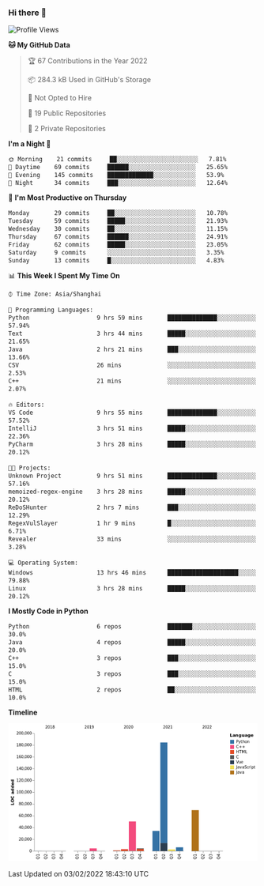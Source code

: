 ### Hi there 👋

<!--START_SECTION:waka-->
![Profile Views](http://img.shields.io/badge/Profile%20Views-0-blue)

**🐱 My GitHub Data** 

> 🏆 67 Contributions in the Year 2022
 > 
> 📦 284.3 kB Used in GitHub's Storage 
 > 
> 🚫 Not Opted to Hire
 > 
> 📜 19 Public Repositories 
 > 
> 🔑 2 Private Repositories  
 > 
**I'm a Night 🦉** 

```text
🌞 Morning    21 commits     ██░░░░░░░░░░░░░░░░░░░░░░░   7.81% 
🌆 Daytime    69 commits     ██████░░░░░░░░░░░░░░░░░░░   25.65% 
🌃 Evening    145 commits    █████████████░░░░░░░░░░░░   53.9% 
🌙 Night      34 commits     ███░░░░░░░░░░░░░░░░░░░░░░   12.64%

```
📅 **I'm Most Productive on Thursday** 

```text
Monday       29 commits     ██░░░░░░░░░░░░░░░░░░░░░░░   10.78% 
Tuesday      59 commits     █████░░░░░░░░░░░░░░░░░░░░   21.93% 
Wednesday    30 commits     ██░░░░░░░░░░░░░░░░░░░░░░░   11.15% 
Thursday     67 commits     ██████░░░░░░░░░░░░░░░░░░░   24.91% 
Friday       62 commits     █████░░░░░░░░░░░░░░░░░░░░   23.05% 
Saturday     9 commits      ░░░░░░░░░░░░░░░░░░░░░░░░░   3.35% 
Sunday       13 commits     █░░░░░░░░░░░░░░░░░░░░░░░░   4.83%

```


📊 **This Week I Spent My Time On** 

```text
⌚︎ Time Zone: Asia/Shanghai

💬 Programming Languages: 
Python                   9 hrs 59 mins       ██████████████░░░░░░░░░░░   57.94% 
Text                     3 hrs 44 mins       █████░░░░░░░░░░░░░░░░░░░░   21.65% 
Java                     2 hrs 21 mins       ███░░░░░░░░░░░░░░░░░░░░░░   13.66% 
CSV                      26 mins             ░░░░░░░░░░░░░░░░░░░░░░░░░   2.53% 
C++                      21 mins             ░░░░░░░░░░░░░░░░░░░░░░░░░   2.07%

🔥 Editors: 
VS Code                  9 hrs 55 mins       ██████████████░░░░░░░░░░░   57.52% 
IntelliJ                 3 hrs 51 mins       █████░░░░░░░░░░░░░░░░░░░░   22.36% 
PyCharm                  3 hrs 28 mins       █████░░░░░░░░░░░░░░░░░░░░   20.12%

🐱‍💻 Projects: 
Unknown Project          9 hrs 51 mins       ██████████████░░░░░░░░░░░   57.16% 
memoized-regex-engine    3 hrs 28 mins       █████░░░░░░░░░░░░░░░░░░░░   20.12% 
ReDoSHunter              2 hrs 7 mins        ███░░░░░░░░░░░░░░░░░░░░░░   12.29% 
RegexVulSlayer           1 hr 9 mins         █░░░░░░░░░░░░░░░░░░░░░░░░   6.71% 
Revealer                 33 mins             ░░░░░░░░░░░░░░░░░░░░░░░░░   3.28%

💻 Operating System: 
Windows                  13 hrs 46 mins      ████████████████████░░░░░   79.88% 
Linux                    3 hrs 28 mins       █████░░░░░░░░░░░░░░░░░░░░   20.12%

```

**I Mostly Code in Python** 

```text
Python                   6 repos             ███████░░░░░░░░░░░░░░░░░░   30.0% 
Java                     4 repos             █████░░░░░░░░░░░░░░░░░░░░   20.0% 
C++                      3 repos             ███░░░░░░░░░░░░░░░░░░░░░░   15.0% 
C                        3 repos             ███░░░░░░░░░░░░░░░░░░░░░░   15.0% 
HTML                     2 repos             ██░░░░░░░░░░░░░░░░░░░░░░░   10.0%

```


**Timeline**

![Chart not found](https://raw.githubusercontent.com/SuperMaxine/SuperMaxine/main/charts/bar_graph.png) 


 Last Updated on 03/02/2022 18:43:10 UTC
<!--END_SECTION:waka-->

<!--
**SuperMaxine/SuperMaxine** is a ✨ _special_ ✨ repository because its `README.md` (this file) appears on your GitHub profile.

Here are some ideas to get you started:

- 🔭 I’m currently working on ...
- 🌱 I’m currently learning ...
- 👯 I’m looking to collaborate on ...
- 🤔 I’m looking for help with ...
- 💬 Ask me about ...
- 📫 How to reach me: ...
- 😄 Pronouns: ...
- ⚡ Fun fact: ...
-->

